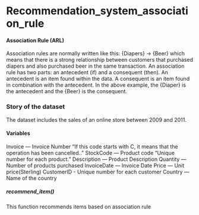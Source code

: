 # Recommendation_system_association_rule
#### Association Rule (ARL)

Association rules are normally written like this: {Diapers} -> {Beer} which means that there is a strong relationship between 
customers that purchased diapers and also purchased beer in the same transaction. An association rule has two parts: an antecedent 
(if) and a consequent (then). An antecedent is an item found within the data. A consequent is an item found in combination with the antecedent. 
In the above example, the {Diaper} is the antecedent and the {Beer} is the consequent.

### Story of the dataset

The dataset includes the sales of an online store between 2009 and 2011.

#### Variables

Invoice — Invoice Number “If this code starts with C, it means that the operation has been cancelled..”
StockCode — Product code “Unique number for each product.” 
Description — Product Description
Quantity — Number of products purchased
InvoiceDate — Invoice Date
Price — Unit price(Sterling)
CustomerID - Unique number for each customer
Country — Name of the country 

##### recommend_item()
This function recommends items based on association rule
